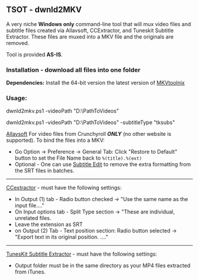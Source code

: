 
## TSOT - dwnld2MKV
A very niche **Windows only** command-line tool that will mux video files and subtitle files created via Allavsoft, CCExtractor, and Tuneskit Subtitle Extractor.  These files are muxed into a MKV file and the originals are removed.

Tool is provided **AS-IS**.

### Installation - download all files into one folder

**Dependencies:**  Install the 64-bit version the latest version of [MKVtoolnix](https://mkvtoolnix.download/)

### Usage:
dwnld2mkv.ps1 -videoPath "D:\PathToVideos"

dwnld2mkv.ps1 -videoPath "D:\PathToVideos" -subtitleType "tksubs"


[Allavsoft](https://www.allavsoft.com/) For video files from Crunchyroll ***ONLY*** (no other website is supported).  To bind the files into a MKV:

 - Go Option -> Preference -> General Tab: Click "Restore to Default" button to set the File Name back to `%(title).%(ext)`
 - Optional - One can use [Subtitle Edit](https://github.com/SubtitleEdit/subtitleedit) to remove the extra formatting from the SRT files in batches.
 ---
[CCextractor](https://www.ccextractor.org/) - must have the following settings:

 - In Output (1) tab - Radio button checked -> "Use the same name as the input file...."
 - On Input options tab - Split Type section -> "These are individual, unrelated files.
 - Leave the extension as SRT
 - on Output (2) Tab - Text position section: Radio button selected -> "Export text in its original position. ...."
---
[TunesKit Subtitle Extractor](https://www.tuneskit.com/freeware.html) - must have the following settings:
 - Output folder must be in the same directory as your MP4 files extracted from iTunes.
